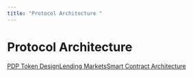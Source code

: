 ```yaml
---
title: "Protocol Architecture "
---
```


Protocol Architecture
=====================

[PDP Token Design](/paydax-docs/paydax-whitepaper-v6/protocol-architecture/pdprotocol-token-design)[Lending Markets](/paydax-docs/paydax-whitepaper-v6/protocol-architecture/lending-markets)[Smart Contract Architecture](/paydax-docs/paydax-whitepaper-v6/protocol-architecture/smart-contract-architecture)
